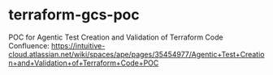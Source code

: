 # terraform-gcs-poc
POC for Agentic Test Creation and Validation of Terraform Code
Confluence: https://intuitive-cloud.atlassian.net/wiki/spaces/ape/pages/35454977/Agentic+Test+Creation+and+Validation+of+Terraform+Code+POC
